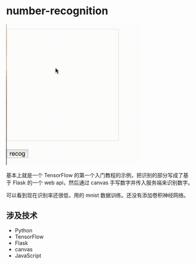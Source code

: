 # number-recognition
 
![](num_rec_demo.gif)
 
基本上就是一个 TensorFlow 的第一个入门教程的示例，把识别的部分写成了基于 Flask 的一个 web api，然后通过 canvas 手写数字并传入服务端来识别数字。

可以看到现在识别率还很低，用的 mnist 数据训练。还没有添加卷积神经网络。

## 涉及技术

* Python
* TensorFlow
* Flask
* canvas
* JavaScript
